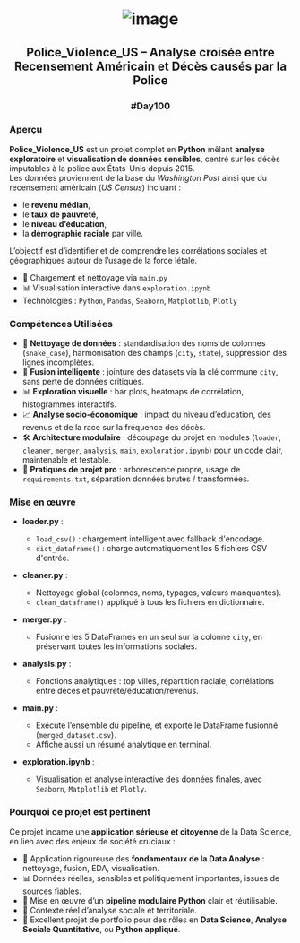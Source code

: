 # <p align="center"> ![image](https://github.com/user-attachments/assets/973b6d5f-7202-4b73-a622-498e2766e50b) </p>


## <p align="center">Police_Violence_US – Analyse croisée entre Recensement Américain et Décès causés par la Police</p>

### <p align="center">#Day100</p>

### Aperçu

**Police_Violence_US** est un projet complet en **Python** mêlant **analyse exploratoire** et **visualisation de données sensibles**, centré sur les décès imputables à la police aux États-Unis depuis 2015.  
Les données proviennent de la base du *Washington Post* ainsi que du recensement américain (*US Census*) incluant :  
- le **revenu médian**,  
- le **taux de pauvreté**,  
- le **niveau d’éducation**,  
- la **démographie raciale** par ville.

L’objectif est d’identifier et de comprendre les corrélations sociales et géographiques autour de l’usage de la force létale.

* 📁 Chargement et nettoyage via `main.py`  
* 📊 Visualisation interactive dans `exploration.ipynb`  
* Technologies : `Python`, `Pandas`, `Seaborn`, `Matplotlib`, `Plotly`  

### Compétences Utilisées

* 🧼 **Nettoyage de données** : standardisation des noms de colonnes (`snake_case`), harmonisation des champs (`city`, `state`), suppression des lignes incomplètes.
* 🔗 **Fusion intelligente** : jointure des datasets via la clé commune `city`, sans perte de données critiques.
* 📊 **Exploration visuelle** : bar plots, heatmaps de corrélation, histogrammes interactifs.
* 📈 **Analyse socio-économique** : impact du niveau d’éducation, des revenus et de la race sur la fréquence des décès.
* 🛠️ **Architecture modulaire** : découpage du projet en modules (`loader`, `cleaner`, `merger`, `analysis`, `main`, `exploration.ipynb`) pour un code clair, maintenable et testable.
* 📂 **Pratiques de projet pro** : arborescence propre, usage de `requirements.txt`, séparation données brutes / transformées.

### Mise en œuvre

* **loader.py** :  
  * `load_csv()` : chargement intelligent avec fallback d'encodage.  
  * `dict_dataframe()` : charge automatiquement les 5 fichiers CSV d'entrée.

* **cleaner.py** :  
  * Nettoyage global (colonnes, noms, typages, valeurs manquantes).  
  * `clean_dataframe()` appliqué à tous les fichiers en dictionnaire.

* **merger.py** :  
  * Fusionne les 5 DataFrames en un seul sur la colonne `city`, en préservant toutes les informations sociales.

* **analysis.py** :  
  * Fonctions analytiques : top villes, répartition raciale, corrélations entre décès et pauvreté/éducation/revenus.

* **main.py** :  
  * Exécute l’ensemble du pipeline, et exporte le DataFrame fusionné (`merged_dataset.csv`).  
  * Affiche aussi un résumé analytique en terminal.

* **exploration.ipynb** :  
  * Visualisation et analyse interactive des données finales, avec `Seaborn`, `Matplotlib` et `Plotly`.

### Pourquoi ce projet est pertinent

Ce projet incarne une **application sérieuse et citoyenne** de la Data Science, en lien avec des enjeux de société cruciaux :

* 🧠 Application rigoureuse des **fondamentaux de la Data Analyse** : nettoyage, fusion, EDA, visualisation.
* 📊 Données réelles, sensibles et politiquement importantes, issues de sources fiables.
* 🧩 Mise en œuvre d’un **pipeline modulaire Python** clair et réutilisable.
* 📍 Contexte réel d’analyse sociale et territoriale.
* 💼 Excellent projet de portfolio pour des rôles en **Data Science**, **Analyse Sociale Quantitative**, ou **Python appliqué**.

##